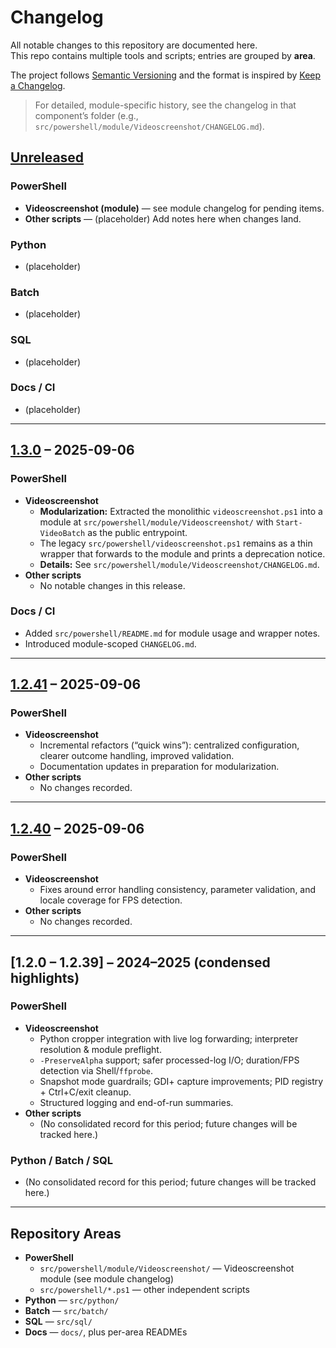 # Changelog

All notable changes to this repository are documented here.  
This repo contains multiple tools and scripts; entries are grouped by **area**.

The project follows [Semantic Versioning](https://semver.org) and the format is inspired by
[Keep a Changelog](https://keepachangelog.com).

> For detailed, module-specific history, see the changelog in that component’s folder
> (e.g., `src/powershell/module/Videoscreenshot/CHANGELOG.md`).

## [Unreleased]

### PowerShell
- **Videoscreenshot (module)** — see module changelog for pending items.
- **Other scripts** — (placeholder) Add notes here when changes land.

### Python
- (placeholder)

### Batch
- (placeholder)

### SQL
- (placeholder)

### Docs / CI
- (placeholder)

---

## [1.3.0] – 2025-09-06

### PowerShell
- **Videoscreenshot**
  - **Modularization:** Extracted the monolithic `videoscreenshot.ps1` into a module at
    `src/powershell/module/Videoscreenshot/` with `Start-VideoBatch` as the public entrypoint.
  - The legacy `src/powershell/videoscreenshot.ps1` remains as a thin wrapper that forwards to the module
    and prints a deprecation notice.
  - **Details:** See `src/powershell/module/Videoscreenshot/CHANGELOG.md`.
- **Other scripts**
  - No notable changes in this release.

### Docs / CI
- Added `src/powershell/README.md` for module usage and wrapper notes.
- Introduced module-scoped `CHANGELOG.md`.

---

## [1.2.41] – 2025-09-06

### PowerShell
- **Videoscreenshot**
  - Incremental refactors (“quick wins”): centralized configuration, clearer outcome handling, improved validation.
  - Documentation updates in preparation for modularization.
- **Other scripts**
  - No changes recorded.

---

## [1.2.40] – 2025-09-06

### PowerShell
- **Videoscreenshot**
  - Fixes around error handling consistency, parameter validation, and locale coverage for FPS detection.
- **Other scripts**
  - No changes recorded.

---

## [1.2.0 – 1.2.39] – 2024–2025 (condensed highlights)

### PowerShell
- **Videoscreenshot**
  - Python cropper integration with live log forwarding; interpreter resolution & module preflight.
  - `-PreserveAlpha` support; safer processed-log I/O; duration/FPS detection via Shell/`ffprobe`.
  - Snapshot mode guardrails; GDI+ capture improvements; PID registry + Ctrl+C/exit cleanup.
  - Structured logging and end-of-run summaries.
- **Other scripts**
  - (No consolidated record for this period; future changes will be tracked here.)

### Python / Batch / SQL
- (No consolidated record for this period; future changes will be tracked here.)

---

## Repository Areas

- **PowerShell**
  - `src/powershell/module/Videoscreenshot/` — Videoscreenshot module (see module changelog)
  - `src/powershell/*.ps1` — other independent scripts
- **Python** — `src/python/`
- **Batch** — `src/batch/`
- **SQL** — `src/sql/`
- **Docs** — `docs/`, plus per-area READMEs

[Unreleased]: #
[1.3.0]: #
[1.2.41]: #
[1.2.40]: #
